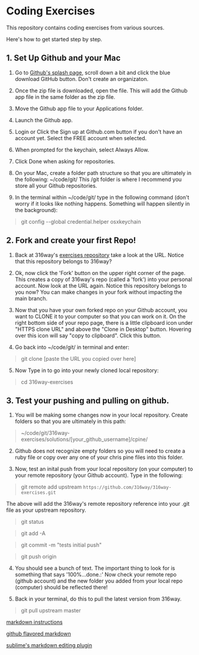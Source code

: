 # Coding Exercises

This repository contains coding exercises from various sources. 

Here's how to get started step by step. 



## 1. Set Up Github and your Mac

1. Go to [Github's splash page](https://github.com), scroll down a bit and click the blue download GitHub button. Don't create an organizaton.

2. Once the zip file is downloaded, open the file. This will add the Github app file in the same folder as the zip file. 

3. Move the Github app file to your Applications folder. 

4. Launch the Github app.

5. Login or Click the Sign up at Github.com button if you don't have an account yet. Select the FREE account when selected.

6. When prompted for the keychain, select Always Allow.

7. Click Done when asking for repositories.

8. On your Mac, create a folder path structure so that you are ultimately in the following:  ~/code/git/    This /git folder is where I recommend you store all your Github repositories. 

9. In the terminal within ~/code/git/ type in the following command (don't worry if it looks like nothing happens. Something will happen silently in the background):

> git config --global credential.helper osxkeychain



## 2. Fork and create your first Repo!

1. Back at 316way's [exercises repository](https://github.com/316way/316way-exercises) take a look at the URL. Notice that this repository belongs to 316way? 

2. Ok, now click the 'Fork' button on the upper right corner of the page. This creates a copy of 316way's repo (called a 'fork') into your personal account. Now look at the URL again. Notice this repository belongs to you now? You can make changes in your fork without impacting the main branch. 

3. Now that you have your own forked repo on your Github account, you want to CLONE it to your computer so that you can work on it. On the right bottom side of your repo page, there is a little clipboard icon under "HTTPS clone URL" and above the "Clone in Desktop" button. Hovering over this icon will say "copy to clipboard". Click this button.

4. Go back into ~/code/git/ in terminal and enter:

> git clone [paste the URL you copied over here]

5. Now Type in to go into your newly cloned local repository:

> cd 316way-exercises


## 3. Test your pushing and pulling on github.  

1. You will be making some changes now in your local repository. Create folders so that you are ultimately in this path: 

> ~/code/git/316way-exercises/solutions/[your_github_username]/cpine/ 

2. Github does not recognize empty folders so you will need to create a ruby file or copy over any one of your chris pine files into this folder. 

3. Now, test an inital push from your local repository (on your computer) to your remote repository (your Github account). Type in the following:

> git remote add upstream `https://github.com/316way/316way-exercises.git`

The above will add the 316way's remote repository reference into your .git file as your upstream repository. 


> git status


> git add -A

> git commit -m "tests initial push"

> git push origin

4. You should see a bunch of text. The important thing to look for is something that says '100%...done.:'  Now check your remote repo (github account) and the new folder you added from your local repo (computer) should be reflected there! 

5. Back in your terminal, do this to pull the latest version from 316way.

> git pull upstream master




[markdown instructions](https://help.github.com/articles/markdown-basics)

[github flavored markdown](https://help.github.com/articles/github-flavored-markdown)

[sublime's markdown editing plugin](https://sublime.wbond.net/packages/MarkdownEditing)
